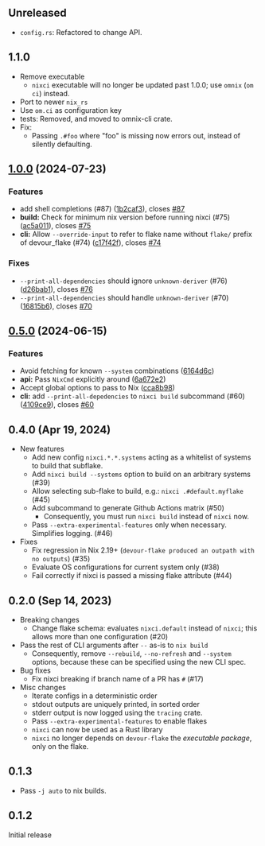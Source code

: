 ## Unreleased

- `config.rs`: Refactored to change API.

## 1.1.0

- Remove executable
  - `nixci` executable will no longer be updated past 1.0.0; use `omnix` (`om ci`) instead.
- Port to newer `nix_rs`
- Use `om.ci` as configuration key
- tests: Removed, and moved to omnix-cli crate.
- Fix:
  - Passing `.#foo` where "foo" is missing now errors out, instead of silently defaulting.

## [1.0.0](https://github.com/srid/nixci/compare/0.5.0...1.0.0) (2024-07-23)

### Features

* add shell completions (#87)
([1b2caf3](https://github.com/srid/nixci/commit/1b2caf369c739382e2f1c22bfb32096f65addfba)),
closes [#87](https://github.com/srid/nixci/issues/87)
* **build:** Check for minimum nix version before running nixci (#75)
([ac5a011](https://github.com/srid/nixci/commit/ac5a011c76e9537426e0265b20e46f8efea44d40)),
closes [#75](https://github.com/srid/nixci/issues/75)
* **cli:** Allow `--override-input` to refer to flake name without `flake/`
prefix of devour_flake (#74)
([c17f42f](https://github.com/srid/nixci/commit/c17f42f3480b4b265bac0d94e7169ca01201fb9d)),
closes [#74](https://github.com/srid/nixci/issues/74)

### Fixes

* `--print-all-dependencies` should ignore `unknown-deriver` (#76)
([d26bab1](https://github.com/srid/nixci/commit/d26bab116f19ac248a7073de9de3ae8a3ac0271f)),
closes [#76](https://github.com/srid/nixci/issues/76)
* `--print-all-dependencies` should handle `unknown-deriver` (#70)
([16815b6](https://github.com/srid/nixci/commit/16815b6c9e476defd993368d0957335f86f9c055)),
closes [#70](https://github.com/srid/nixci/issues/70)

## [0.5.0](https://github.com/srid/nixci/compare/0.4.0...0.5.0) (2024-06-15)

### Features

* Avoid fetching for known `--system` combinations
([6164d6c](https://github.com/srid/nixci/commit/6164d6c6d37ccab02ddc4943962fd7c21828054c))
* **api:** Pass `NixCmd` explicitly around
([6a672e2](https://github.com/srid/nixci/commit/6a672e28811f716a8cff5108dc720269d897d246))
* Accept global options to pass to Nix
([cca8b98](https://github.com/srid/nixci/commit/cca8b988e24d5d4e7d76e6d2398a0f2e0b686abf))
* **cli:** add `--print-all-depedencies` to `nixci build` subcommand (#60)
([4109ce9](https://github.com/srid/nixci/commit/4109ce9982ad2f54e769c302ab044f16f8bd865c)),
closes [#60](https://github.com/srid/nixci/issues/60)

## 0.4.0 (Apr 19, 2024)

- New features
    - Add new config `nixci.*.*.systems` acting as a whitelist of systems to build that subflake.
    - Add `nixci build --systems` option to build on an arbitrary systems (\#39)
    - Allow selecting sub-flake to build, e.g.: `nixci .#default.myflake`  (\#45)
    - Add subcommand to generate Github Actions matrix (\#50)
        - Consequently, you must run `nixci build` instead of `nixci` now.
    - Pass `--extra-experimental-features` only when necessary. Simplifies logging. (#46)
- Fixes
    - Fix regression in Nix 2.19+ (`devour-flake produced an outpath with no outputs`) (\#35)
    - Evaluate OS configurations for current system only (\#38)
    - Fail correctly if nixci is passed a missing flake attribute (\#44)

## 0.2.0 (Sep 14, 2023)

- Breaking changes
    - Change flake schema: evaluates `nixci.default` instead of `nixci`; this allows more than one configuration (#20)
- Pass the rest of CLI arguments after `--` as-is to `nix build`
    - Consequently, remove `--rebuild`, `--no-refresh` and `--system` options, because these can be specified using the new CLI spec.
- Bug fixes
    - Fix nixci breaking if branch name of a PR has `#` (#17)
- Misc changes
    - Iterate configs in a deterministic order
    - stdout outputs are uniquely printed, in sorted order
    - stderr output is now logged using the `tracing` crate.
    - Pass `--extra-experimental-features` to enable flakes
    - `nixci` can now be used as a Rust library
    - `nixci` no longer depends on `devour-flake` the *executable package*, only on the flake.

## 0.1.3

- Pass `-j auto` to nix builds.

## 0.1.2

Initial release
